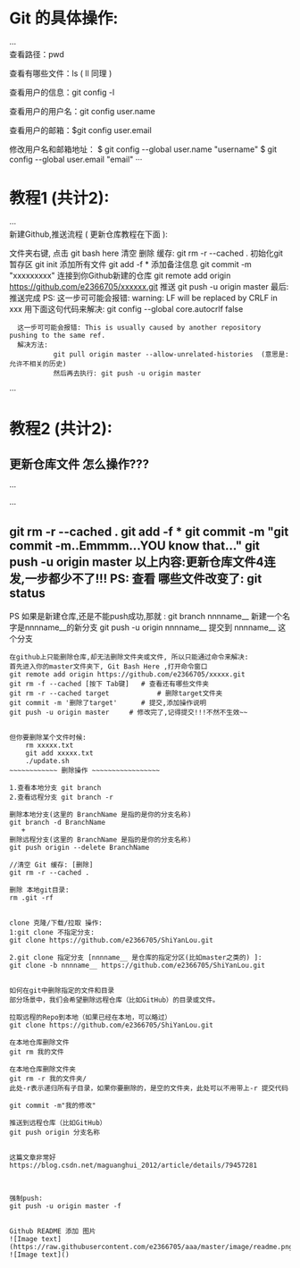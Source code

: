 ﻿# Git 的具体操作:
···  
查看路径：pwd

查看有哪些文件：ls  ( ll 同理 )

查看用户的信息：git config -l

查看用户的用户名：git config user.name

查看用户的邮箱：$git config user.email

修改用户名和邮箱地址：
$ git config --global user.name "username"
$ git config --global user.email "email"
···



# 教程1 (共计2):
···  
新建Github,推送流程 ( 更新仓库教程在下面 ):

文件夹右键, 点击 git bash here
清空 删除 缓存:                git rm -r --cached .
初始化git暂存区                git init
添加所有文件                   git add -f *
添加备注信息                   git commit -m "xxxxxxxxx"
连接到你Github新建的仓库        git remote add origin https://github.com/e2366705/xxxxxx.git
推送                          git push -u origin master
最后: 推送完成
PS:
      这一步可可能会报错: warning: LF will be replaced by CRLF in xxx 
      用下面这句代码来解决:
      git config --global core.autocrlf false

      这一步可可能会报错: This is usually caused by another repository pushing to the same ref.
      解决方法:
               git pull origin master --allow-unrelated-histories  (意思是: 允许不相关的历史)
               然后再去执行: git push -u origin master	


···



# 教程2 (共计2):
## 更新仓库文件 怎么操作???
···  


···

git rm -r --cached .
git add -f *
git commit -m "git commit -m..Emmmm...YOU know that..."
git push -u origin master
以上内容:更新仓库文件4连发,一步都少不了!!!
PS:
   查看 哪些文件改变了:
   git status
-------------------------------------------------------------------------------------------

PS 如果是新建仓库,还是不能push成功,那就 : 
git branch nnnname__			新建一个名字是nnnname__的新分支
git push -u origin nnnname__	提交到 nnnname__ 这个分支


~~~~~~~~~~~~ 删除操作 ~~~~~~~~~~~~~~~~~
在github上只能删除仓库,却无法删除文件夹或文件, 所以只能通过命令来解决:
首先进入你的master文件夹下, Git Bash Here ,打开命令窗口
git remote add origin https://github.com/e2366705/xxxxx.git
git rm -f --cached [按下 Tab键]   # 查看还有哪些文件夹
git rm -r --cached target            # 删除target文件夹
git commit -m '删除了target'      # 提交,添加操作说明
git push -u origin master 	  # 修改完了,记得提交!!!不然不生效~~


但你要删除某个文件时候:
	rm xxxxx.txt
	git add xxxxx.txt
	./update.sh
~~~~~~~~~~~~ 删除操作 ~~~~~~~~~~~~~~~~~

1.查看本地分支 git branch
2.查看远程分支 git branch -r

删除本地分支(这里的 BranchName 是指的是你的分支名称)
git branch -d BranchName
   + 
删除远程分支(这里的 BranchName 是指的是你的分支名称)
git push origin --delete BranchName

//清空 Git 缓存: [删除]
git rm -r --cached .

删除 本地git目录:
rm .git -rf


clone 克隆/下载/拉取 操作:
1:git clone 不指定分支:
git clone https://github.com/e2366705/ShiYanLou.git

2.git clone 指定分支 [nnnname__ 是仓库的指定分区(比如master之类的) ]:
git clone -b nnnname__ https://github.com/e2366705/ShiYanLou.git


如何在git中删除指定的文件和目录
部分场景中，我们会希望删除远程仓库（比如GitHub）的目录或文件。

拉取远程的Repo到本地（如果已经在本地，可以略过）
git clone https://github.com/e2366705/ShiYanLou.git

在本地仓库删除文件
git rm 我的文件

在本地仓库删除文件夹
git rm -r 我的文件夹/
此处-r表示递归所有子目录，如果你要删除的，是空的文件夹，此处可以不用带上-r 提交代码

git commit -m"我的修改"

推送到远程仓库（比如GitHub）
git push origin 分支名称


这篇文章非常好
https://blog.csdn.net/maguanghui_2012/article/details/79457281



强制push:
git push -u origin master -f


Github README 添加 图片
![Image text](https://raw.githubusercontent.com/e2366705/aaa/master/image/readme.png)
![Image text]()